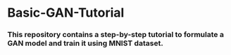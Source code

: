 # Basic-GAN-Tutorial

### This repository contains a step-by-step tutorial to formulate a GAN model and train it using MNIST dataset.
